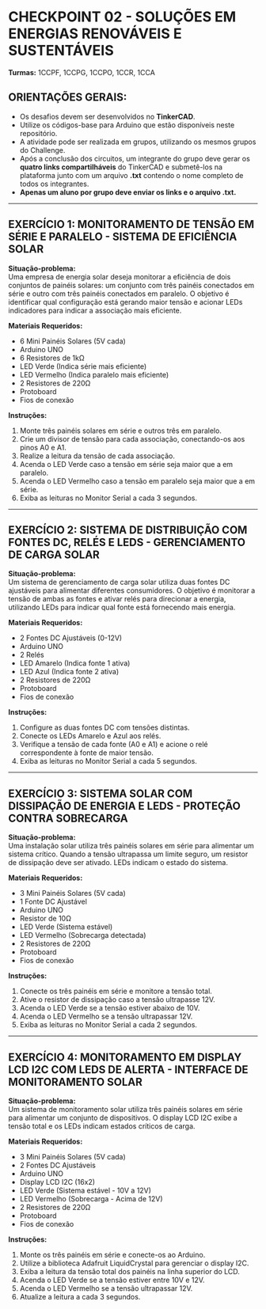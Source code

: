 
# CHECKPOINT 02 - SOLUÇÕES EM ENERGIAS RENOVÁVEIS E SUSTENTÁVEIS
**Turmas:** 1CCPF, 1CCPG, 1CCPO, 1CCR, 1CCA

## ORIENTAÇÕES GERAIS:
- Os desafios devem ser desenvolvidos no **TinkerCAD**.
- Utilize os códigos-base para Arduino que estão disponíveis neste repositório.
- A atividade pode ser realizada em grupos, utilizando os mesmos grupos do Challenge.
- Após a conclusão dos circuitos, um integrante do grupo deve gerar os **quatro links compartilháveis** do TinkerCAD e submetê-los na plataforma junto com um arquivo **.txt** contendo o nome completo de todos os integrantes.
- **Apenas um aluno por grupo deve enviar os links e o arquivo .txt.**
---

## EXERCÍCIO 1: MONITORAMENTO DE TENSÃO EM SÉRIE E PARALELO - SISTEMA DE EFICIÊNCIA SOLAR

**Situação-problema:**  
Uma empresa de energia solar deseja monitorar a eficiência de dois conjuntos de painéis solares: um conjunto com três painéis conectados em série e outro com três painéis conectados em paralelo. O objetivo é identificar qual configuração está gerando maior tensão e acionar LEDs indicadores para indicar a associação mais eficiente.  

**Materiais Requeridos:**
- 6 Mini Painéis Solares (5V cada)
- Arduino UNO
- 6 Resistores de 1kΩ
- LED Verde (Indica série mais eficiente)
- LED Vermelho (Indica paralelo mais eficiente)
- 2 Resistores de 220Ω
- Protoboard
- Fios de conexão

**Instruções:**
1. Monte três painéis solares em série e outros três em paralelo.
2. Crie um divisor de tensão para cada associação, conectando-os aos pinos A0 e A1.
3. Realize a leitura da tensão de cada associação.
4. Acenda o LED Verde caso a tensão em série seja maior que a em paralelo.
5. Acenda o LED Vermelho caso a tensão em paralelo seja maior que a em série.
6. Exiba as leituras no Monitor Serial a cada 3 segundos.

---

## EXERCÍCIO 2: SISTEMA DE DISTRIBUIÇÃO COM FONTES DC, RELÉS E LEDS - GERENCIAMENTO DE CARGA SOLAR

**Situação-problema:**  
Um sistema de gerenciamento de carga solar utiliza duas fontes DC ajustáveis para alimentar diferentes consumidores. O objetivo é monitorar a tensão de ambas as fontes e ativar relés para direcionar a energia, utilizando LEDs para indicar qual fonte está fornecendo mais energia.  

**Materiais Requeridos:**
- 2 Fontes DC Ajustáveis (0-12V)
- Arduino UNO
- 2 Relés
- LED Amarelo (Indica fonte 1 ativa)
- LED Azul (Indica fonte 2 ativa)
- 2 Resistores de 220Ω
- Protoboard
- Fios de conexão

**Instruções:**
1. Configure as duas fontes DC com tensões distintas.
2. Conecte os LEDs Amarelo e Azul aos relés.
3. Verifique a tensão de cada fonte (A0 e A1) e acione o relé correspondente à fonte de maior tensão.
4. Exiba as leituras no Monitor Serial a cada 5 segundos.

---

## EXERCÍCIO 3: SISTEMA SOLAR COM DISSIPAÇÃO DE ENERGIA E LEDS - PROTEÇÃO CONTRA SOBRECARGA

**Situação-problema:**  
Uma instalação solar utiliza três painéis solares em série para alimentar um sistema crítico. Quando a tensão ultrapassa um limite seguro, um resistor de dissipação deve ser ativado. LEDs indicam o estado do sistema.  

**Materiais Requeridos:**
- 3 Mini Painéis Solares (5V cada)
- 1 Fonte DC Ajustável
- Arduino UNO
- Resistor de 10Ω
- LED Verde (Sistema estável)
- LED Vermelho (Sobrecarga detectada)
- 2 Resistores de 220Ω
- Protoboard
- Fios de conexão

**Instruções:**
1. Conecte os três painéis em série e monitore a tensão total.
2. Ative o resistor de dissipação caso a tensão ultrapasse 12V.
3. Acenda o LED Verde se a tensão estiver abaixo de 10V.
4. Acenda o LED Vermelho se a tensão ultrapassar 12V.
5. Exiba as leituras no Monitor Serial a cada 2 segundos.

---

## EXERCÍCIO 4: MONITORAMENTO EM DISPLAY LCD I2C COM LEDS DE ALERTA - INTERFACE DE MONITORAMENTO SOLAR

**Situação-problema:**  
Um sistema de monitoramento solar utiliza três painéis solares em série para alimentar um conjunto de dispositivos. O display LCD I2C exibe a tensão total e os LEDs indicam estados críticos de carga.  

**Materiais Requeridos:**
- 3 Mini Painéis Solares (5V cada)
- 2 Fontes DC Ajustáveis
- Arduino UNO
- Display LCD I2C (16x2)
- LED Verde (Sistema estável - 10V a 12V)
- LED Vermelho (Sobrecarga - Acima de 12V)
- 2 Resistores de 220Ω
- Protoboard
- Fios de conexão

**Instruções:**
1. Monte os três painéis em série e conecte-os ao Arduino.
2. Utilize a biblioteca Adafruit LiquidCrystal para gerenciar o display I2C.
3. Exiba a leitura da tensão total dos painéis na linha superior do LCD.
4. Acenda o LED Verde se a tensão estiver entre 10V e 12V.
5. Acenda o LED Vermelho se a tensão ultrapassar 12V.
6. Atualize a leitura a cada 3 segundos.
